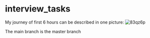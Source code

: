 # interview_tasks
My journey of first 6 hours can be described in one picture:
![83qz6p](https://github.com/DelfinaBusigina/interview_tasks/assets/100202047/eb073e14-6f82-4342-9514-219204eca46b)

The main branch is the master branch
